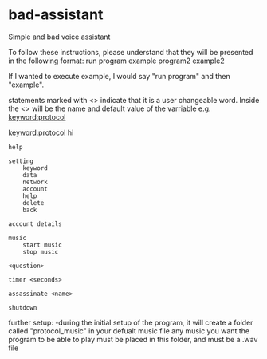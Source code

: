 # bad-assistant
Simple and bad voice assistant


To follow these instructions, please understand that they will be presented in the following format:
run
    program
        example
    program2
        example2

If I wanted to execute example, I would say "run program" and then "example".

statements marked with <> indicate that it is a user changeable word.
Inside the <> will be the name and default value of the varriable e.g. <keyword:protocol>


<keyword:protocol>
    hi
    
    help

    setting
        keyword
        data
        network
        account
        help
        delete
        back
    
    account details

    music
        start music
        stop music

    <question>

    timer <seconds>

    assassinate <name>

    shutdown


further setup:
-during the initial setup of the program, it will create a folder called "protocol_music" in your defualt music file
 any music you want the program to be able to play must be placed in this folder, and must be a .wav file
